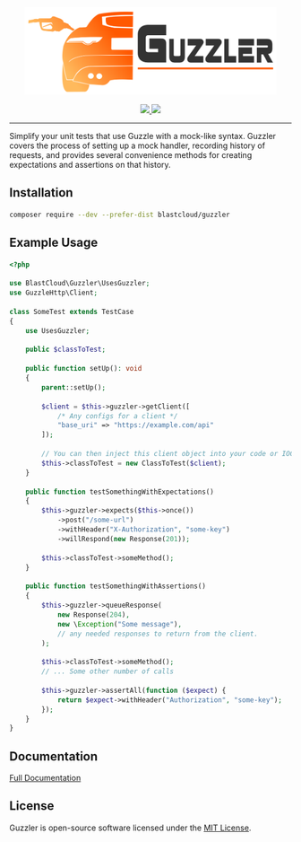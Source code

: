 <p align="center"><img src="Guzzler-logo.svg" width="450"></p>
<p align="center">
    <a href="https://travis-ci.org/blastcloud/guzzler">
        <img src="https://travis-ci.org/blastcloud/guzzler.svg?branch=master">
    </a>
    <a href="https://codeclimate.com/github/blastcloud/guzzler/test_coverage">
        <img src="https://api.codeclimate.com/v1/badges/01c6f66eaa5db02e5411/test_coverage" />
    </a>
</p>

---

Simplify your unit tests that use Guzzle with a mock-like syntax. Guzzler covers the process of setting up a mock handler, recording history of requests, and provides several convenience methods for creating expectations and assertions on that history.

## Installation

```bash
composer require --dev --prefer-dist blastcloud/guzzler
```

## Example Usage

```php
<?php

use BlastCloud\Guzzler\UsesGuzzler;
use GuzzleHttp\Client;

class SomeTest extends TestCase
{
    use UsesGuzzler;

    public $classToTest;

    public function setUp(): void
    {
        parent::setUp();
    
        $client = $this->guzzler->getClient([
            /* Any configs for a client */
            "base_uri" => "https://example.com/api"
        ]);
        
        // You can then inject this client object into your code or IOC container.
        $this->classToTest = new ClassToTest($client);
    }

    public function testSomethingWithExpectations()
    {
        $this->guzzler->expects($this->once())
            ->post("/some-url")
            ->withHeader("X-Authorization", "some-key")
            ->willRespond(new Response(201));
    
        $this->classToTest->someMethod();
    }

    public function testSomethingWithAssertions()
    {
        $this->guzzler->queueResponse(
            new Response(204),
            new \Exception("Some message"),
            // any needed responses to return from the client.
        );
    
        $this->classToTest->someMethod();
        // ... Some other number of calls
    
        $this->guzzler->assertAll(function ($expect) {
            return $expect->withHeader("Authorization", "some-key");
        });
    }
}
```

## Documentation

[Full Documentation](https://guzler.dev)

## License

Guzzler is open-source software licensed under the [MIT License](https://opensource.org/licenses/MIT).
